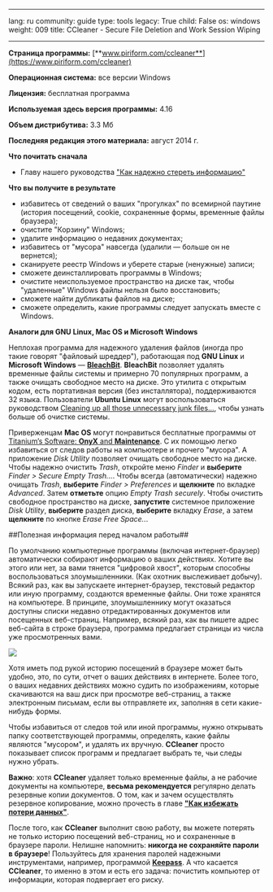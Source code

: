 

---

lang: ru
community: guide
type: tools
legacy: True
child: False
os: windows
weight: 009
title: CCleaner - Secure File Deletion and Work Session Wiping

---

**Страница программы:** [**www.piriform.com/ccleaner**](https://www.piriform.com/ccleaner)

**Операционная система:** все версии Windows

**Лицензия:** бесплатная программа

**Используемая здесь версия программы:** 4.16

**Объем дистрибутива:** 3.3 Мб

**Последняя редакция этого материала:** август 2014 г.

**Что почитать сначала**

- Главу нашего руководства ["Как надежно стереть информацию"](https://securityinabox.org/ru/chapter-6)

**Что вы получите в результате**

- избавитесь от сведений о ваших &quot;прогулках&quot; по всемирной паутине (история посещений, cookie, сохраненные формы, временные файлы браузера);
- очистите &quot;Корзину&quot; Windows;
- удалите информацию о недавних документах;
- избавитесь от &quot;мусора&quot; навсегда (удалили — больше он не вернется);
- сканируете реестр Windows и уберете старые (ненужные) записи;
- сможете деинсталлировать программы в Windows;
- очистите неиспользуемое пространство на диске так, чтобы "удаленные" Windows файлы нельзя было восстановить;
- сможете найти дубликаты файлов на диске;
- сможете определить, какие программы следует запускать вместе с Windows.

**Аналоги для GNU Linux, Mac OS и Microsoft Windows**

Неплохая программа для надежного удаления файлов (иногда про такие говорят &quot;файловый шреддер&quot;), работающая под **GNU Linux** и **Microsoft Windows** — [**BleachBit**](http://bleachbit.sourceforge.net). **BleachBit** позволяет удалять временные файлы системы и примерно 70 популярных программ, а также очищать свободное место на диске. Это утилита с открытым кодом, есть портативная версия (без инсталлятора), поддерживаются 32 языка. Пользователи **Ubuntu Linux** могут воспользоваться руководством [Cleaning up all those unnecessary junk files…](http://ubuntuforums.org/showthread.php?t=140920), чтобы узнать больше об очистке системы.

Приверженцам **Mac OS** могут понравиться бесплатные программы от [Titanium’s Software: **OnyX** and **Maintenance**](http://www.titanium.free.fr). С их помощью легко избавиться от следов работы на компьютере и прочего &quot;мусора&quot;. А приложение *Disk Utility* позволяет очищать свободное место на диске. Чтобы надежно очистить *Trash*, откройте меню *Finder* и **выберите** *Finder > Secure Empty Trash...*. Чтобы всегда (автоматически) надежно очищать *Trash*, **выберите** *Finder > Preferences* и **щелкните** по вкладке *Advanced*. Затем **отметьте** опцию *Empty Trash securely*. Чтобы очистить свободное пространство на диске, **запустите** системное приложение *Disk Utility*, **выберите** раздел диска, **выберите** вкладку *Erase*, а затем **щелкните** по кнопке *Erase Free Space..*. 

##Полезная информация перед началом работы##

По умолчанию компьютерные программы (включая интернет-браузер) автоматически собирают информацию о ваших действиях. Хотите вы этого или нет, за вами тянется "цифровой хвост", которым способны воспользоваться злоумышленники. (Как охотник выслеживает добычу). Всякий раз, как вы запускаете интернет-браузер, текстовый редактор или иную программу, создаются временные файлы. Они тоже хранятся на компьютере. В принципе, злоумышленнику могут оказаться доступны списки недавно отредактированных документов или посещенных веб-страниц. Например, всякий раз, как вы пишете адрес веб-сайта в строке браузера, программа предлагает страницы из числа уже просмотренных вами.

![](/sbox/screen/ccleaner-en-1/00.png)

Хотя иметь под рукой историю посещений в браузере может быть удобно, это, по сути, отчет о ваших действиях в интернете. Более того, о ваших недавних действиях можно судить по изображениям, которые скачиваются на ваш диск при просмотре веб-страниц, а также электронным письмам, если вы отправляете их, заполняя в сети какие-нибудь формы. 

Чтобы избавиться от следов той или иной программы, нужно открывать папку соответствующей программы, определять, какие файлы являются "мусором", и удалять их вручную. **CCleaner** просто показывает список программ и предлагает выбрать те, чьи следы нужно убрать.

**Важно**: хотя **CCleaner** удаляет только временные файлы, а не рабочие документы на компьютере, **весьма рекомендуется** регулярно делать резервные копии документов. О том, как и зачем осуществлять резервное копирование, можно прочесть в главе [**"Как избежать потери данных"**](/ru/chapter-5). 

После того, как **CCleaner** выполнит свою работу, вы можете потерять не только историю посещений веб-страниц, но и сохраненные в браузере пароли. Нелишне напомнить: **никогда не сохраняйте пароли в браузере**! Пользуйтесь для хранения паролей надежными инструментами, например, программой [**Keepass**](keepass_main). А что касается **CCleaner**, то именно в этом и есть его задача: почистить компьютер от информации, которая подвергает его риску.



